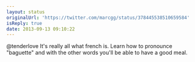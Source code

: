 ```yaml
---
layout: status
originalUrl: 'https://twitter.com/marcgg/status/378445538510659584'
isReply: true
date: 2013-09-13 09:10:22
---
```


@tenderlove It's really all what french is. Learn how to pronounce "baguette" and with the other words you'll be able to have a good meal.
